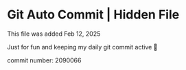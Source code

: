 # Git Auto Commit | Hidden File

This file was added Feb 12, 2025

Just for fun and keeping my daily git commit active 🤪

commit number: 2090066

